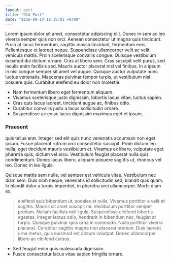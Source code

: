 ```yaml
---
layout: post
title: "Old Post"
date: "2016-09-14 18:15:01 +0700"
---
```


Lorem ipsum dolor sit amet, consectetur adipiscing elit. Donec in sem ac leo viverra semper quis non orci. Aenean consectetur ut magna quis tincidunt. Proin at lacus fermentum, sagittis massa tincidunt, fermentum eros. Pellentesque et laoreet neque. Suspendisse ullamcorper velit ac velit vehicula mattis. Proin scelerisque convallis congue. Quisque vestibulum euismod dui dictum ornare. Cras at libero sem. Cras suscipit velit purus, sed iaculis enim facilisis sed. Mauris auctor placerat nisl vel finibus. In a ipsum in nisi congue semper sit amet vel augue. Quisque auctor vulputate nunc luctus venenatis. Maecenas pulvinar tempor turpis, ut vestibulum nisl posuere quis. Curabitur eleifend eu dolor non molestie.

- Nam fermentum libero eget fermentum aliquam.
- Vivamus scelerisque justo dignissim, lobortis lacus vitae, luctus sapien.
- Cras quis lacus laoreet, tincidunt augue ac, finibus odio.
- Curabitur convallis justo a lacus sollicitudin ornare.
- Suspendisse ac ex ac lacus dignissim maximus eget et ipsum.

### Praesent
quis tellus erat. Integer sed elit quis nunc venenatis accumsan non eget ipsum. Fusce placerat rutrum orci consectetur suscipit. Proin dictum leo nulla, eget tincidunt mauris vestibulum et. Vivamus ex libero, vulputate eget pharetra quis, dictum vel arcu. Vestibulum feugiat placerat nulla quis condimentum. Donec lacus libero, aliquam posuere sagittis ut, rhoncus vel leo. Donec in leo ligula.

Quisque mattis sem nulla, vel semper est vehicula vitae. Vestibulum nec diam sem. Duis nibh neque, venenatis id sollicitudin sed, blandit quis quam. In blandit dolor a turpis imperdiet, in pharetra orci ullamcorper. Morbi diam ex,
> eleifend quis bibendum ut, sodales at nulla. Vivamus porttitor a velit et sagittis.
Mauris sit amet suscipit mi. Vestibulum porttitor semper pretium. Nullam facilisis nisl ligula. Suspendisse eleifend lobortis egestas. Integer lectus odio, hendrerit in bibendum nec, feugiat at turpis. Quisque pulvinar quis urna in commodo. Nulla porttitor viverra placerat. Curabitur sagittis magna non placerat pretium. Duis laoreet urna metus, quis euismod est dictum volutpat. Donec ullamcorper libero ac eleifend cursus.

- Sed feugiat enim quis malesuada dignissim.
- Fusce consectetur lacus vitae sapien fringilla ornare.
